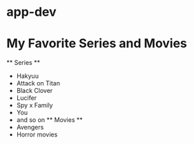 # app-dev
# My Favorite Series and Movies
** Series **
- Hakyuu
- Attack on Titan
- Black Clover
- Lucifer
- Spy x Family
- You
- and so on
** Movies **
- Avengers
- Horror movies
